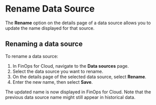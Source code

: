 # Rename Data Source

The **Rename** option on the details page of a data source allows you to update the name displayed for that source.

## Renaming a data source

To rename a data source:

1. In FinOps for Cloud, navigate to the **Data sources** page.&#x20;
2. Select the data source you want to rename.
3. On the details page of the selected data source, select **Rename**.
4. Enter the new name, then select **Save**.&#x20;

The updated name is now displayed in FinOps for Cloud. Note that the previous data source name might still appear in historical data.
